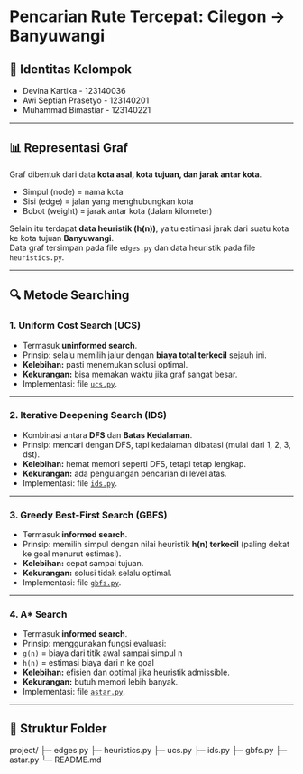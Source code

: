 # Pencarian Rute Tercepat: Cilegon → Banyuwangi

## 👥 Identitas Kelompok
- Devina Kartika       - 123140036
- Awi Septian Prasetyo - 123140201
- Muhammad Bimastiar   - 123140221

---

## 📊 Representasi Graf
Graf dibentuk dari data **kota asal, kota tujuan, dan jarak antar kota**.  
- Simpul (node) = nama kota  
- Sisi (edge) = jalan yang menghubungkan kota  
- Bobot (weight) = jarak antar kota (dalam kilometer)  

Selain itu terdapat **data heuristik (h(n))**, yaitu estimasi jarak dari suatu kota ke kota tujuan **Banyuwangi**.  
Data graf tersimpan pada file `edges.py` dan data heuristik pada file `heuristics.py`.

---

## 🔍 Metode Searching

### 1. Uniform Cost Search (UCS)
- Termasuk **uninformed search**.  
- Prinsip: selalu memilih jalur dengan **biaya total terkecil** sejauh ini.  
- **Kelebihan:** pasti menemukan solusi optimal.  
- **Kekurangan:** bisa memakan waktu jika graf sangat besar.  
- Implementasi: file [`ucs.py`](ucs.py).

---

### 2. Iterative Deepening Search (IDS)
- Kombinasi antara **DFS** dan **Batas Kedalaman**.  
- Prinsip: mencari dengan DFS, tapi kedalaman dibatasi (mulai dari 1, 2, 3, dst).  
- **Kelebihan:** hemat memori seperti DFS, tetapi tetap lengkap.  
- **Kekurangan:** ada pengulangan pencarian di level atas.  
- Implementasi: file [`ids.py`](ids.py).

---

### 3. Greedy Best-First Search (GBFS)
- Termasuk **informed search**.  
- Prinsip: memilih simpul dengan nilai heuristik **h(n) terkecil** (paling dekat ke goal menurut estimasi).  
- **Kelebihan:** cepat sampai tujuan.  
- **Kekurangan:** solusi tidak selalu optimal.  
- Implementasi: file [`gbfs.py`](gbfs.py).

---

### 4. A* Search
- Termasuk **informed search**.  
- Prinsip: menggunakan fungsi evaluasi:
-  `g(n)` = biaya dari titik awal sampai simpul n  
- `h(n)` = estimasi biaya dari n ke goal  
- **Kelebihan:** efisien dan optimal jika heuristik admissible.  
- **Kekurangan:** butuh memori lebih banyak.  
- Implementasi: file [`astar.py`](astar.py).

---

## 📂 Struktur Folder
project/
├─ edges.py 
├─ heuristics.py 
├─ ucs.py 
├─ ids.py 
├─ gbfs.py 
├─ astar.py 
└─ README.md 

